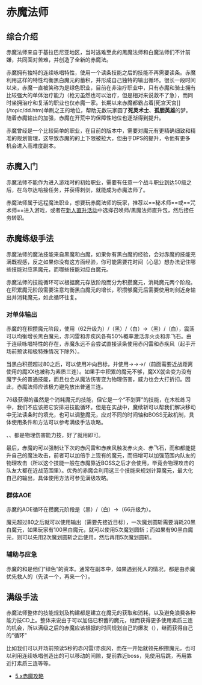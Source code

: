 # 赤魔法师
<FloatTOC />

## 综合介绍

赤魔法师来自于基拉巴尼亚地区，当时逃难至此的黑魔法师和白魔法师们不计前嫌，共同面对苦难，并创造了全新的赤魔法。

赤魔拥有独特的连续咏唱特性，使用一个读条技能之后的技能不再需要读条。赤魔利用这样的特性均衡黑白魔元的蓄积，并形成自己独特的输出循环。很长一段时间以来，赤魔一直被笑称为是绿色职业，目前在非治疗职业中，只有赤魔和骑士拥有比较强大的单体治疗能力（枪刃虽然也可以治疗，但是相对来说救不了急），而同时坐拥治疗和复活的职业也仅赤魔一家。长期以来赤魔都霸占着[死宫天宫]](/topic/dd.htm)单刷之王的地位，帮助无数玩家圆了**死灵术士**、**孤胆英雄**的梦。随着赤魔输出的加强，赤魔在开荒中的保障性地位也逐渐得到提升。

赤魔曾经是一个比较简单的职业，在目前的版本中，需要对魔元有更精确细致和精准的规划管理，这导致赤魔的的上下限被拉大，但由于DPS的提升，令他有更多机会进入高难度副本。

## 赤魔入门

赤魔法师不能作为进入游戏时的初始职业，需要有任意一个战斗职业到达50级之后，在乌尔达哈接任务<quest name="成为赤魔法师" />，并获得刺剑，就能成为赤魔法师了。

赤魔法师属于远程魔法职业，想要玩赤魔法师的玩家，推荐以==秘术师==或==咒术师==进入游戏，或者在[新人直升活动](/before/pay.htm#萌新招待领多重福利)中选择召唤师/黑魔法师直升包，然后接任务<quest name="成为赤魔法师" />转职。

## 赤魔练级手法

赤魔法师的魔法技能来自黑魔和白魔，如果你有黑白魔的经验，会对赤魔的技能充满既视感，反之如果你没有这方面经验，你可能需要花时间（心思）想办法记住哪些技能对应黑魔元，而哪些技能对应白魔元。

赤魔法师的技能循环可以根据魔元存放阶段而分为积攒魔元，消耗魔元两个阶段。在积累魔元阶段需要注意均衡黑白魔元的增长，积攒够魔元后需要使用刺剑近身输出并消耗魔元，如此循环往复。

### 对单体输出

赤魔的在积攒魔元阶段，使用<Action name="摇荡" />（62升级为<Action name="震荡" />）/<Action name="赤火炎" />（黑）/<Action name="赤飞石" />（白）→<Action name="赤闪雷" />（黑）/<Action name="赤疾风" />（白），震荡可以均衡增长黑白魔元，赤闪雷和赤疾风各有50%概率激活赤火炎和赤飞石。由于连续咏唱特性的存在，赤魔永远不会尝试直接读条使用赤闪雷和赤疾风（起手开场前预读和极特殊情况下除外）。

当黑白积攒超过80之后，可以使用<Action name="短兵相接" />冲向目标，并使用<Action name="魔回刺" />→<Action name="魔交击斩" />→<Action name="魔连攻" />→<Action name="赤神圣" />/<Action name="赤核爆" />（前面需要近战距离使用的魔XX也被称为素质三连）。如果手中积累的魔元不够，魔XX就会变为没有魔字头的普通技能，而且也会从魔法伤害变为物理伤害，威力也会大打折扣。因此，赤魔法师应该极力避免放出普通三连。

76级获得的<Action name="魔续斩" />虽然是个消耗魔元的技能，但它是一个“不划算”的技能，在木桩练习中，我们不应该把它安排进技能循环。但是在实战中，魔续斩可以帮我们解决移动中无法读条时的填充，也可以调整魔元，应对不同的时间轴和BOSS无敌机制，具体使用条件和方法可以参考满级手法攻略。

<Action name="飞刺" />、<Action name="六分反击" />、<Action name="交剑" />都是物理伤害能力技，好了就用即可。

最后，赤魔的<Action name="促进" />可以强制让下次的赤闪雷和赤疾风触发赤火炎、赤飞石，而<Action name="倍增" />和<Action name="鼓励" />都能提升自己的魔法攻击，前者可以加倍手上现有的魔元，而倍增可以加强范围内队友的物理攻击（所以这个技能一般在赤魔靠近BOSS之后才会使用，毕竟会物理攻击的队友大都在近战范围里）。优秀的赤魔会利用这三个技能来规划计算魔元，最大化自己的输出，具体使用方法可参见满级攻略。

### 群体AOE

赤魔的AOE循环在攒魔元阶段是<Action name="赤震雷" />（黑）/<Action name="赤烈风" />（白）→<Action name="散碎" />（66升级为<Action name="冲击" />）。

魔元超过80之后就可以使用<Action name="魔划圆斩" />输出（需要先接近目标），一次魔划圆斩需要消耗20黑白魔元，如果玩家有100黑白魔元，就可以使用5次魔划圆斩；而如果有90黑白魔元，则可以先用2次魔划圆斩之后使用<Action name="倍增" />，然后再用5次魔划圆斩。

### 辅助与应急

赤魔的<Action name="赤治疗" />和<Action name="赤复活" />是他们“绿色”的资本。通常在副本中，如果遇到死人的情况，都是由赤魔优先救人的（先读一个<Action name="赤治疗" />，再来一个<Action name="赤复活" />）。

## 满级手法

赤魔法师整体的技能规划及构建都是建立在魔元的获取和消耗，以及避免浪费各种能力技CD上。整体来说由于<Action name="倍增" />可以加倍已积蓄的魔元，继而获得更多使用素质三连的机会，所以满级之后的赤魔应该根据<Action name="倍增" />的时间规划自己的爆发（<Action name="鼓励" />），继而获得自己的“循环”

比如我们可以开场前预读5秒的赤闪雷/赤疾风，而在一开始就领先积攒魔元，也可以利用连续咏唱创造出的可以移动的间隙，提前靠近boss，先使用<Action name="移转" />后跳，再用<Action name="短兵相接" />靠近打素质三连等等。

* [5.x赤魔攻略](https://bbs.nga.cn/read.php?tid=18925921)
